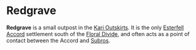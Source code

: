 # Redgrave

**Redgrave** is a small outpost in the [Kari Outskirts](../../mote/esterfell/lenya/kari-outskirts). It is the only [Esterfell Accord](esterfell-accord.md) settlement south of the [Floral Divide](../../mote/esterfell/lenya/floral-divide), and often acts as a point of contact between the Accord and [Subros](../subros.md).
